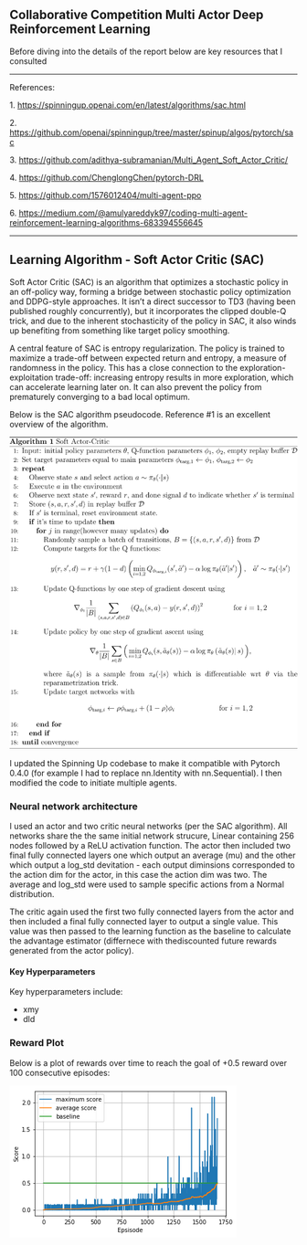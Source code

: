 ## Collaborative Competition Multi Actor Deep Reinforcement Learning

Before diving into the details of the report below are key resources that I consulted

---

References: 

1\. https://spinningup.openai.com/en/latest/algorithms/sac.html

2\. https://github.com/openai/spinningup/tree/master/spinup/algos/pytorch/sac

3\. https://github.com/adithya-subramanian/Multi_Agent_Soft_Actor_Critic/

4\. https://github.com/ChenglongChen/pytorch-DRL

5\. https://github.com/1576012404/multi-agent-ppo

6\. https://medium.com/@amulyareddyk97/coding-multi-agent-reinforcement-learning-algorithms-683394556645

---

## Learning Algorithm - Soft Actor Critic (SAC)

Soft Actor Critic (SAC) is an algorithm that optimizes a stochastic policy in an off-policy way, forming a bridge between stochastic policy optimization and DDPG-style approaches. It isn’t a direct successor to TD3 (having been published roughly concurrently), but it incorporates the clipped double-Q trick, and due to the inherent stochasticity of the policy in SAC, it also winds up benefiting from something like target policy smoothing.

A central feature of SAC is entropy regularization. The policy is trained to maximize a trade-off between expected return and entropy, a measure of randomness in the policy. This has a close connection to the exploration-exploitation trade-off: increasing entropy results in more exploration, which can accelerate learning later on. It can also prevent the policy from prematurely converging to a bad local optimum.

Below is the SAC algorithm pseudocode.  Reference #1 is an excellent overview of the algorithm.

![](https://raw.githubusercontent.com/kejohns19/Udacity_DRLN/master/images/SAC%20algo%20pseudocode.svg)

I updated the Spinning Up codebase to make it compatible with Pytorch 0.4.0 (for example I had to replace nn.Identity with nn.Sequential).  I then modified the code to initiate multiple agents.

### Neural network architecture

I used an actor and two critic neural networks (per the SAC algorithm). All networks share the the same initial network strucure, Linear containing 256 nodes followed by a ReLU activation function. The actor then included two final fully connected layers one which output an average (mu) and the other which output a log_std devitation - each output diminsions corresponded to the action dim for the actor, in this case the action dim was two.  The average and log_std were used to sample specific actions from a Normal distribution. 

The critic again used the first two fully connected layers from the actor and then included a final fully connected layer to output a single value. This value was then passed to the learning function as the baseline to calculate the advantage estimator (differnece with thediscounted future rewards generated from the actor policy).

#### Key Hyperparameters

Key hyperparameters include:

- xmy
- dld

### Reward Plot

Below is a plot of rewards over time to reach the goal of +0.5 reward over 100 consecutive episodes:

![](https://github.com/kejohns19/Udacity_DRLN/raw/master/images/p3_plot_0.5_target.png)
